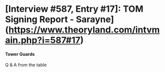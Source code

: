 # [Interview #587, Entry #17]: TOM Signing Report - Sarayne](https://www.theoryland.com/intvmain.php?i=587#17)

#### Tower Guards

Q & A from the table

